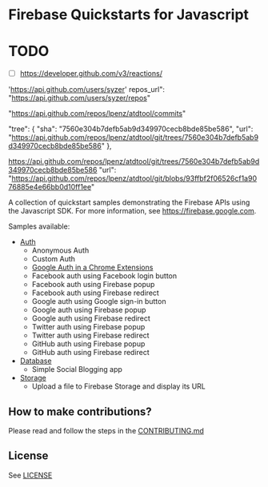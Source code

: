 # Firebase Quickstarts for Javascript


# TODO

 - [ ] https://developer.github.com/v3/reactions/


'https://api.github.com/users/syzer'
repos_url": "https://api.github.com/users/syzer/repos"

"https://api.github.com/repos/lpenz/atdtool/commits"

"tree": {
        "sha": "7560e304b7defb5ab9d349970cecb8bde85be586",
        "url": "https://api.github.com/repos/lpenz/atdtool/git/trees/7560e304b7defb5ab9d349970cecb8bde85be586"
      },
      
https://api.github.com/repos/lpenz/atdtool/git/trees/7560e304b7defb5ab9d349970cecb8bde85be586
"url": "https://api.github.com/repos/lpenz/atdtool/git/blobs/93ffbf2f06526cf1a9076885e4e66bb0d10ff1ee"      


A collection of quickstart samples demonstrating the Firebase APIs using the Javascript SDK. For more information, see https://firebase.google.com.

Samples available:
 - [Auth](auth)
   - Anonymous Auth
   - Custom Auth
   - [Google Auth in a Chrome Extensions](auth/chromextension)
   - Facebook auth using Facebook login button
   - Facebook auth using Firebase popup
   - Facebook auth using Firebase redirect
   - Google auth using Google sign-in button
   - Google auth using Firebase popup
   - Google auth using Firebase redirect
   - Twitter auth using Firebase popup
   - Twitter auth using Firebase redirect
   - GitHub auth using Firebase popup
   - GitHub auth using Firebase redirect
 - [Database](database)
   - Simple Social Blogging app 
 - [Storage](storage)
   - Upload a file to Firebase Storage and display its URL

## How to make contributions?
Please read and follow the steps in the [CONTRIBUTING.md](CONTRIBUTING.md)

## License
See [LICENSE](LICENSE)
